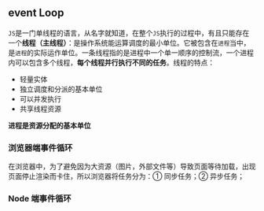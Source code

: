 ## event Loop

`JS`是一门单线程的语言，从名字就知道，在整个`JS`执行的过程中，有且只能存在一个**线程（主线程）**：是操作系统能运算调度的最小单位。它被包含在`进程`当中，是`进程`的实际运作单位。一条线程指的是进程中一个单一顺序的控制流，一个进程内可以包含多个线程，**每个线程并行执行不同的任务**。线程的特点：

- 轻量实体
- 独立调度和分派的基本单位
- 可以并发执行
- 共享线程资源

**进程是资源分配的基本单位**

### 浏览器端事件循环

在浏览器中，为了避免因为大资源（图片，外部文件等）导致页面等待加载，出现页面停止渲染而卡住，所以浏览器将任务分为：① 同步任务；② 异步任务；

### Node 端事件循环
